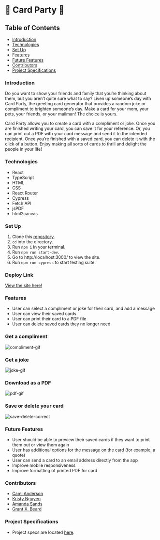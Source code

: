 # 🎉 Card Party 🎉

## Table of Contents
- [Introduction](#introduction)
- [Technologies](#technologies)
- [Set Up](#set-up)
- [Features](#features)
- [Future Features](#future-features)
- [Contributors](#contributors)
- [Project Specifications](#project-specifications)

### Introduction
Do you want to show your friends and family that you’re thinking about them, but you aren’t quite sure what to say? Liven up someone’s day with Card Party, the greeting card generator that provides a random joke or compliment to brighten someone’s day. Make a card for your mom, your pets, your friends, or your mailman! The choice is yours.

Card Party allows you to create a card with a compliment or joke. Once you are finished writing your card, you can save it for your reference. Or, you can print out a PDF with your card message and send it to the intended recipient. Once you’re finished with a saved card, you can delete it with the click of a button. Enjoy making all sorts of cards to thrill and delight the people in your life!


### Technologies
- React
- TypeScript
- HTML
- CSS
- React Router
- Cypress
- Fetch API
- jsPDF
- html2canvas

### Set Up
1.  Clone this [repository](https://github.com/kpn678/card-party).
2. `cd` into the directory.
3. Run `npm i` in your terminal.
4. Run `npm run start-dev`.
5. Go to http://localhost:3000/ to view the site.
6. Run `npm run cypress` to start testing suite.

### Deploy Link
[View the site here!](https://card-party-chi.vercel.app/)

### Features
- User can select a compliment or joke for their card, and add a message
- User can view their saved cards
- User can print their card to a PDF file
- User can delete saved cards they no longer need

### Get a compliment
![compliment-gif](https://user-images.githubusercontent.com/93043035/182250422-1670766c-c60b-4fba-b97c-be60be48851b.gif)

###  Get a joke
![joke-gif](https://user-images.githubusercontent.com/93043035/182250486-569ed7d9-de58-4078-ac40-2e50f2bbc383.gif)

###  Download as a PDF
![pdf-gif](https://user-images.githubusercontent.com/93043035/182250685-44b0acbb-7999-4292-84a6-6d22ce69f5c0.gif)

###  Save or delete your card
![save-delete-correct](https://user-images.githubusercontent.com/93043035/182251321-0ba8f1b0-6e2f-4b32-9b95-dd02767d0f2e.gif)

### Future Features
- User should be able to preview their saved cards if they want to print them out or view them again
- User has additional options for the message on the card (for example, a quote)
- User can send a card to an email address directly from the app
- Improve mobile responsiveness 
- Improve formatting of printed PDF for card

### Contributors
- [Cami Anderson](https://www.linkedin.com/in/camianderson/)
- [Kristy Nguyen](https://www.linkedin.com/in/kristypnguyen/)
- [Amanda Sands](https://www.linkedin.com/in/amanda-noel/)
- [Grant X. Beard](https://www.linkedin.com/in/grant-x-beard-a287bb232/)

### Project Specifications
- Project specs are located [here](https://frontend.turing.edu/projects/module-3/stretch.html).

